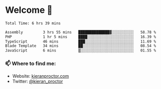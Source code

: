 # Welcome 🦘

<!--START_SECTION:waka-->

```txt
Total Time: 6 hrs 39 mins

Assembly         3 hrs 55 mins   ██████████████▓░░░░░░░░░░   58.78 %
PHP              1 hr 5 mins     ████░░░░░░░░░░░░░░░░░░░░░   16.39 %
TypeScript       46 mins         ███░░░░░░░░░░░░░░░░░░░░░░   11.69 %
Blade Template   34 mins         ██░░░░░░░░░░░░░░░░░░░░░░░   08.54 %
JavaScript       6 mins          ▒░░░░░░░░░░░░░░░░░░░░░░░░   01.55 %
```

<!--END_SECTION:waka-->

### 📫 Where to find me:

-   Website: [kieranproctor.com](https://kieranproctor.com/)
-   Twitter: [@kieran_proctor](https://twitter.com/kieran_proctor)

